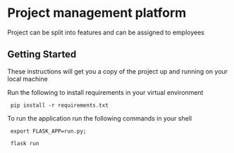# Project management platform

Project can be split into features and can be assigned to employees

## Getting Started

These instructions will get you a copy of the project up and running on your local machine

Run the following to install requirements in your virtual environment

```
 pip install -r requirements.txt
```
 To run the application run the following commands in your shell

```
 export FLASK_APP=run.py;

 flask run

```
